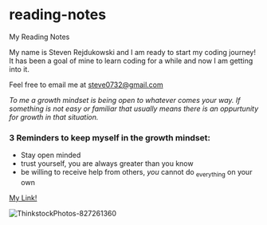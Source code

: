# reading-notes
My Reading Notes

My name is Steven Rejdukowski and I am ready to start my coding journey! It has been a goal of mine to learn coding for a while and now I am getting into it.

Feel free to email me at steve0732@gmail.com

*To me a growth mindset is being open to whatever comes your way. If something is not easy or familiar that usually means there is an oppurtunity for growth in that situation.*

### **3 Reminders to keep myself in the growth mindset:**
- Stay open minded
- trust yourself, you are always greater than you know
- be willing to receive help from others, *you* cannot do <sub>everything</sub> on your own

[My Link!](https://stevenrej.github.io/reading-notes/)


![ThinkstockPhotos-827261360](https://user-images.githubusercontent.com/112358229/187275506-1ce8fa6c-c426-4ee6-a7ed-0bf8d6eab1ce.jpeg)
